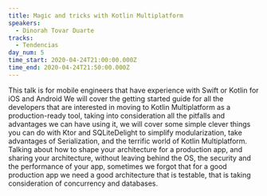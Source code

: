 ```yaml
---
title: Magic and tricks with Kotlin Multiplatform
speakers:
  - Dinorah Tovar Duarte
tracks:
  - Tendencias
day_num: 5
time_start: 2020-04-24T21:00:00.000Z
time_end: 2020-04-24T21:50:00.000Z
---
```

<!--StartFragment-->

This talk is for mobile engineers that have experience with Swift or Kotlin for iOS and Android We will cover the getting started guide for all the developers that are interested in moving to Kotlin Multiplatform as a production-ready tool, taking into consideration all the pitfalls and advantages we can have using it, we will cover some simple clever things you can do with Ktor and SQLiteDelight to simplify modularization, take advantages of Serialization, and the terrific world of Kotlin Multiplatform. Talking about how to shape your architecture for a production app, and sharing your architecture, without leaving behind the OS, the security and the performance of your app, sometimes we forgot that for a good production app we need a good architecture that is testable, that is taking consideration of concurrency and databases.

<!--EndFragment-->